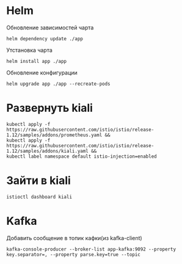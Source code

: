 # Helm

Обновление зависимостей чарта

```shell
helm dependency update ./app 
```

Утстановка чарта

```shell
helm install app ./app 
```

Обновление конфигурации

```shell
helm upgrade app ./app --recreate-pods 
```

# Развернуть kiali

```shell
kubectl apply -f https://raw.githubusercontent.com/istio/istio/release-1.12/samples/addons/prometheus.yaml &&
kubectl apply -f https://raw.githubusercontent.com/istio/istio/release-1.12/samples/addons/kiali.yaml &&
kubectl label namespace default istio-injection=enabled
```

# Зайти в kiali

```shell
istioctl dashboard kiali 
```

# Kafka

Добавить сообщение в топик кафки(из kafka-client)

```shell
kafka-console-producer --broker-list app-kafka:9092 --property key.separator=, --property parse.key=true --topic
```